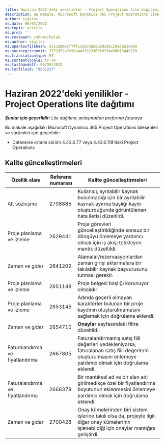```yaml
---
title: Haziran 2022'deki yenilikler - Project Operations lite dağıtımı
description: Bu makale, Microsoft Dynamics 365 Project Operations lite dağıtımının Haziran 2022 sürümünde kullanılabilen kalite güncelleştirmeleri hakkında bilgi sağlar.
author: sigitac
ms.date: 06/03/2022
ms.topic: article
ms.prod: ''
ms.reviewer: johnmichalak
ms.author: sigitac
ms.openlocfilehash: 8313288ecf7ff1350cd82c62d3d0c291d8a3ded4
ms.sourcegitcommit: 7772d72a7c96a44ffb23369f8ffb436813449239
ms.translationtype: HT
ms.contentlocale: tr-TR
ms.lasthandoff: 06/20/2022
ms.locfileid: "9031217"
---
```

# <a name="whats-new-june-2022---project-operations-lite-deployment"></a>Haziran 2022'deki yenilikler - Project Operations lite dağıtımı

_**Şunlar için geçerlidir:** Lite dağıtımı: anlaşmadan proforma faturaya_

Bu makale aşağıdaki Microsoft Dynamics 365 Project Operations bileşenleri ve sürümleri için geçerlidir:

- Dataverse ortamı sürüm 4.43.0.77 veya 4.43.0.119'daki Project Operations

## <a name="quality-updates"></a>Kalite güncelleştirmeleri

| Özellik alanı | Referans numarası | Kalite güncelleştirmeleri |
| --- | --- | --- |
| Alt sözleşme | 2708885 | Kullanıcı, ayrılabilir kaynak bulunmadığı için bir ayrılabilir kaynak ayırma başlığı kaydı oluşturduğunda görüntülenen hata iletisi düzeltildi. |
| Proje planlama ve izleme | 2629441 | Proje görevleri güncelleştirildiğinde sonsuz bir döngüyü önlemeye yardımcı olmak için iş akışı tetikleyen mantık düzeltildi. |
| Zaman ve gider | 2641209 | Atamalar/rezervasyonlardan zaman girişi aktarmalara bir takılabilir kaynak başvurusunu tutması gerekir. |
| Proje planlama ve izleme | 2651148 | Proje belgesi başlığı korunuyor olmalıdır.|
| Proje planlama ve izleme | 2653145 | Adında geçerli olmayan karakterler bulunan bir proje kaydının oluşturulmamasını sağlamak için doğrulama eklendi. |
| Zaman ve gider | 2654710 | **Onaylar** sayfasındaki filtre düzeltildi. |
| Faturalandırma ve fiyatlandırma | 2667805 | Faturalandırmamış satış fiili değerleri yedekleniyorsa, faturalanan satış fiili değerlerin oluşturulmasını önlemeye yardımcı olmak için doğrulama eklendi. |
| Faturalandırma ve fiyatlandırma | 2668378 | Bir mantıksal ad ve bir alan adı girilmedikçe özel bir fiyatlandırma boyutunun eklenmesini önlemeye yardımcı olmak için doğrulama eklendi. |
| Zaman ve gider | 2700428 | Onay kümelerinden biri sistem işlerine takılı olsa da, projeyle ilgili diğer onay kümelerinin işlenebildiği için onaylar mantığını geliştirdi. |
